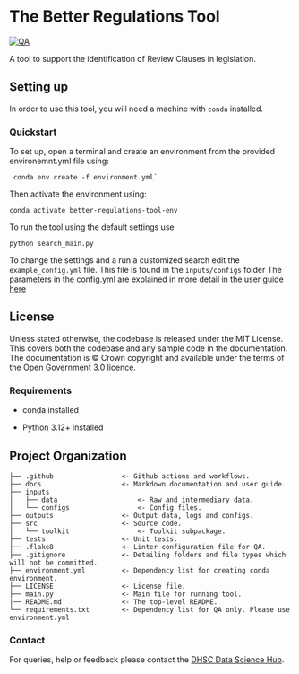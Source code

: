 # The Better Regulations Tool

[![QA](https://github.com/DataS-DHSC//better-regulations-tool/actions/workflows/qa.yml/badge.svg)](https://github.com/DataS-DHSC//better-regulations-toolactions/workflows/qa.yml)

A tool to support the identification of Review Clauses in legislation.

## Setting up

In order to use this tool, you will need a machine with `conda` installed.

### Quickstart

To set up, open a terminal and create an environment from the provided environemnt.yml file using:
```
 conda env create -f environment.yml`
```
Then activate the environment using:
```
conda activate better-regulations-tool-env
```

To run the tool using the default settings use 

```
python search_main.py
```

To change the settings and a run a customized search edit the `example_config.yml` file.
This file is found in the `inputs/configs` folder
The parameters in the config.yml are explained in more detail in the user guide [here](https://github.com/DataS-DHSC/better-regulations-tool/blob/main/docs/user_guide.md)


## License

Unless stated otherwise, the codebase is released under the MIT License. This covers both the codebase and any sample code in the documentation. The documentation is © Crown copyright and available under the terms of the Open Government 3.0 licence.


### Requirements

-   conda installed

-   Python 3.12+ installed


## Project Organization

    ├── .github                 <- Github actions and workflows.
    ├── docs                    <- Markdown documentation and user guide.
    ├── inputs
    │   ├── data                    <- Raw and intermediary data.
    │   └── configs                 <- Config files.
    ├── outputs                 <- Output data, logs and configs.
    ├── src                     <- Source code.
    │   └── toolkit                 <- Toolkit subpackage.
    ├── tests                   <- Unit tests.
    ├── .flake8                 <- Linter configuration file for QA. 
    ├── .gitignore              <- Detailing folders and file types which will not be committed.
    ├── environment.yml         <- Dependency list for creating conda environment.
    ├── LICENSE                 <- License file.
    ├── main.py                 <- Main file for running tool.
    |── README.md               <- The top-level README.
    └── requirements.txt        <- Dependency list for QA only. Please use environment.yml 

### Contact

For queries, help or feedback please contact the  [DHSC Data Science Hub](mailto:datascience@dhsc.gov.uk).

